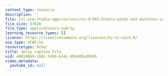 ```yaml
---
content_type: resource
description: ''
file: /ol-ocw-studio-app/courses/res-9-003-brains-minds-and-machines-summer-course-summer-2015/e00106691b0c54b6b34cd5b485ad949b_pquNMjlgPwI.vtt
file_size: 67628
file_type: application/x-subrip
learning_resource_types: []
license: https://creativecommons.org/licenses/by-nc-sa/4.0/
ocw_type: OCWFile
resourcetype: Other
title: 3play caption file
uid: e0010669-1b0c-54b6-b34c-d5b485ad949b
video_metadata:
  youtube_id: null
---
```

